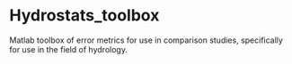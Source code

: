 # Hydrostats_toolbox
Matlab toolbox of error metrics for use in comparison studies, specifically for use in the field of hydrology.
